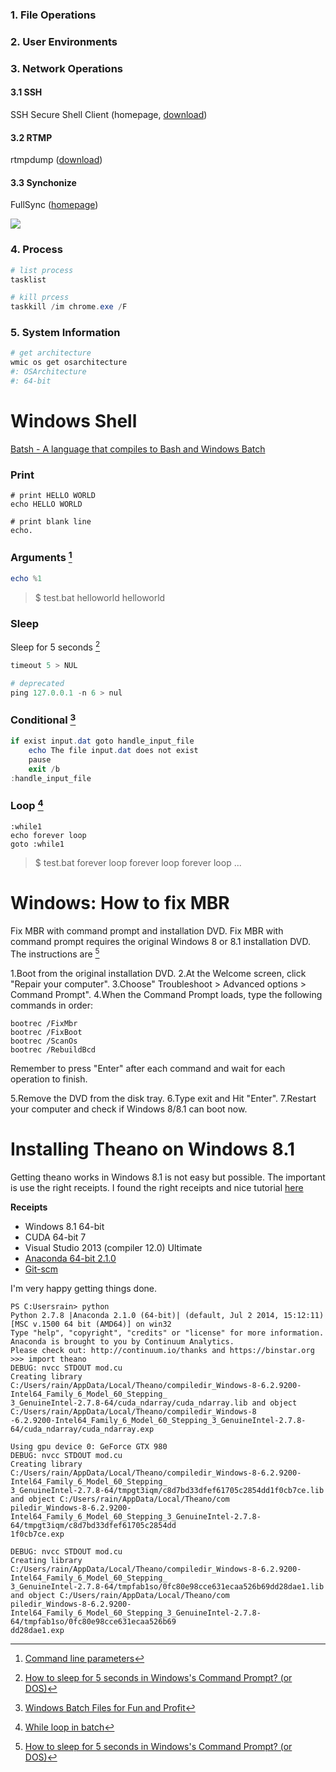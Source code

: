 ### 1. File Operations

### 2. User Environments

### 3. Network Operations

#### 3.1 SSH

SSH Secure Shell Client (homepage, [download](https://it.wm.edu/software/public/ssh/sshsecureshellclient-3.2.9.exe))

#### 3.2 RTMP

rtmpdump ([download](http://rtmpdump.mplayerhq.hu/download/))

#### 3.3 Synchonize

FullSync ([homepage](http://fullsync.sourceforge.net/index.php))

![](http://fullsync.sourceforge.net/screenshots/0.10.0/Profile_Details_dst.png)

### 4. Process

```powershell
# list process
tasklist

# kill prcess
taskkill /im chrome.exe /F
```


### 5. System Information

```powershell
# get architecture
wmic os get osarchitecture
#: OSArchitecture
#: 64-bit
```

<div style="display:none">
Download Windows 7 Professional 64 bit: https://drive.google.com/folderview?id=0B3PWckYm7eLkZS1pVHloNzdrTFk&usp=sharing#list
</div>

# Windows Shell

[Batsh - A language that compiles to Bash and Windows Batch](http://batsh.org/)

### Print

```
# print HELLO WORLD
echo HELLO WORLD

# print blank line
echo.
```

### Arguments [^3]

```powershell
echo %1
```

> $ test.bat helloworld
> helloworld

### Sleep

Sleep for 5 seconds [^1]

```powershell
timeout 5 > NUL

# deprecated
ping 127.0.0.1 -n 6 > nul
```

### Conditional [^4]

```powershell
if exist input.dat goto handle_input_file
    echo The file input.dat does not exist
    pause
    exit /b
:handle_input_file
```

### Loop [^2]

```
:while1
echo forever loop
goto :while1
```

> $ test.bat
> forever loop
> forever loop
> forever loop
> ...

[^1]: [How to sleep for 5 seconds in Windows's Command Prompt? (or DOS)](http://stackoverflow.com/questions/1672338/how-to-sleep-for-5-seconds-in-windowss-command-prompt-or-dos)
[^2]: [While loop in batch](http://stackoverflow.com/questions/1788473/while-loop-in-batch)
[^3]: [Command line parameters](http://www.robvanderwoude.com/parameters.php)
[^4]: [Windows Batch Files for Fun and Profit](http://www.quepublishing.com/articles/article.aspx?p=1154761&seqNum=7)

# Windows: How to fix MBR

Fix MBR with command prompt and installation DVD. Fix MBR with command prompt requires the original Windows 8 or 8.1 installation DVD. The instructions are [^1]

1.Boot from the original installation DVD.
2.At the Welcome screen, click "Repair your computer".
3.Choose" Troubleshoot > Advanced options > Command Prompt".
4.When the Command Prompt loads, type the following commands in order:

```
bootrec /FixMbr
bootrec /FixBoot
bootrec /ScanOs
bootrec /RebuildBcd
```

Remember to press "Enter" after each command and wait for each operation to finish.

5.Remove the DVD from the disk tray.
6.Type exit and Hit "Enter".
7.Restart your computer and check if Windows 8/8.1 can boot now.

[^1]: [Windows MBR fix](https://www.partitionwizard.com/partitionmagic/windows-8-mbr-fix.html)

# Installing Theano on Windows 8.1

Getting theano works in Windows 8.1 is not easy but possible. The important is use the right receipts. I found the right receipts and nice tutorial <a href="https://my6266blog.wordpress.com/2015/01/21/installing-theano-pylearn2-and-even-gpu-on-windows/" target="_blank">here</a>

<strong>Receipts</strong>

<ul>
<li>Windows 8.1 64-bit</li>
<li>CUDA 64-bit 7</li>
<li>Visual Studio 2013 (compiler 12.0) Ultimate</li>
<li><a href="https://repo.continuum.io/archive/Anaconda-2.1.0-Windows-x86_64.exe" target="_blank">Anaconda 64-bit 2.1.0</a></li>
<li><a href="https://git-scm.com/" target="_blank">Git-scm</a></li>
</ul>

I'm very happy getting things done.

<pre><code>PS C:Usersrain&gt; python
Python 2.7.8 |Anaconda 2.1.0 (64-bit)| (default, Jul 2 2014, 15:12:11) [MSC v.1500 64 bit (AMD64)] on win32
Type "help", "copyright", "credits" or "license" for more information.
Anaconda is brought to you by Continuum Analytics.
Please check out: http://continuum.io/thanks and https://binstar.org
&gt;&gt;&gt; import theano
DEBUG: nvcc STDOUT mod.cu
Creating library C:/Users/rain/AppData/Local/Theano/compiledir_Windows-8-6.2.9200-Intel64_Family_6_Model_60_Stepping_
3_GenuineIntel-2.7.8-64/cuda_ndarray/cuda_ndarray.lib and object C:/Users/rain/AppData/Local/Theano/compiledir_Windows-8
-6.2.9200-Intel64_Family_6_Model_60_Stepping_3_GenuineIntel-2.7.8-64/cuda_ndarray/cuda_ndarray.exp

Using gpu device 0: GeForce GTX 980
DEBUG: nvcc STDOUT mod.cu
Creating library C:/Users/rain/AppData/Local/Theano/compiledir_Windows-8-6.2.9200-Intel64_Family_6_Model_60_Stepping_
3_GenuineIntel-2.7.8-64/tmpgt3iqm/c8d7bd33dfef61705c2854dd1f0cb7ce.lib and object C:/Users/rain/AppData/Local/Theano/com
piledir_Windows-8-6.2.9200-Intel64_Family_6_Model_60_Stepping_3_GenuineIntel-2.7.8-64/tmpgt3iqm/c8d7bd33dfef61705c2854dd
1f0cb7ce.exp

DEBUG: nvcc STDOUT mod.cu
Creating library C:/Users/rain/AppData/Local/Theano/compiledir_Windows-8-6.2.9200-Intel64_Family_6_Model_60_Stepping_
3_GenuineIntel-2.7.8-64/tmpfab1so/0fc80e98cce631ecaa526b69dd28dae1.lib and object C:/Users/rain/AppData/Local/Theano/com
piledir_Windows-8-6.2.9200-Intel64_Family_6_Model_60_Stepping_3_GenuineIntel-2.7.8-64/tmpfab1so/0fc80e98cce631ecaa526b69
dd28dae1.exp</code></pre>